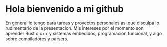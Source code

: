 # Hola bienvenido a mi github 
En general lo tengo para tareas y proyectos personales asi que disculpa lo rudimentario de la presentacion.
Mis intereses por el momento son aprender Rust o c++ y sistemas embedidos, programacion funcional, y algo sobre compiladores y parsers.


<!---
joalopez1206/joalopez1206 is a ✨ special ✨ repository because its `README.md` (this file) appears on your GitHub profile.
You can click the Preview link to take a look at your changes.
--->
